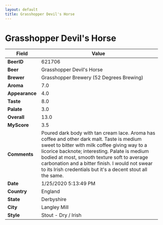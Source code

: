 ```yaml
---
layout: default
title: Grasshopper Devil's Horse
---
```


# Grasshopper Devil's Horse

| Field         | Value     |
|---------------|-----------|
| **BeerID** | 621706 |
| **Beer** | Grasshopper Devil's Horse |
| **Brewer** | Grasshopper Brewery (52 Degrees Brewing) |
| **Aroma** | 7.0 |
| **Appearance** | 4.0 |
| **Taste** | 8.0 |
| **Palate** | 3.0 |
| **Overall** | 13.0 |
| **MyScore** | 3.5 |
| **Comments** | Poured dark body with tan cream lace. Aroma has coffee and other dark malt. Taste is medium sweet to bitter with milk coffee giving way to a licorice backnote; interesting. Palate is medium bodied at most, smooth texture soft to average carbonation and a bitter finish. I would not swear to its Irish credentials but it's a decent stout all the same. |
| **Date** | 1/25/2020 5:13:49 PM |
| **Country** | England |
| **State** | Derbyshire |
| **City** | Langley Mill |
| **Style** | Stout - Dry / Irish |
